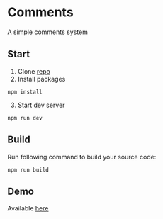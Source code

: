 # Comments

A simple comments system

## Start

1. Clone [repo](https://github.com/OwtmPatrick/comments-react-ts)
2. Install packages

```
npm install
```

3. Start dev server

```
npm run dev
```

## Build

Run following command to build your source code:

```
npm run build
```

## Demo

Available [here](https://owtmpatrick.github.io/comments-react-ts)
